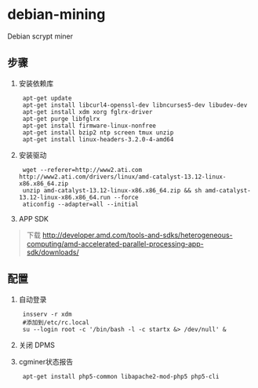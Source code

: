 debian-mining
=============

Debian scrypt miner

步骤
----
1. 安装依赖库

        apt-get update
        apt-get install libcurl4-openssl-dev libncurses5-dev libudev-dev
        apt-get install xdm xorg fglrx-driver
        apt-get purge libfglrx
        apt-get install firmware-linux-nonfree
        apt-get install bzip2 ntp screen tmux unzip
        apt-get install linux-headers-3.2.0-4-amd64

1. 安装驱动

        wget --referer=http://www2.ati.com http://www2.ati.com/drivers/linux/amd-catalyst-13.12-linux-x86.x86_64.zip
        unzip amd-catalyst-13.12-linux-x86.x86_64.zip && sh amd-catalyst-13.12-linux-x86.x86_64.run --force
        aticonfig --adapter=all --initial
        
1. APP SDK
> 下载 http://developer.amd.com/tools-and-sdks/heterogeneous-computing/amd-accelerated-parallel-processing-app-sdk/downloads/
        
配置
----
1. 自动登录

        insserv -r xdm
        #添加到/etc/rc.local
        su --login root -c '/bin/bash -l -c startx &> /dev/null' &
        
1. 关闭 DPMS
1. cgminer状态报告

        apt-get install php5-common libapache2-mod-php5 php5-cli
